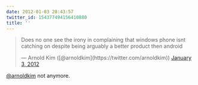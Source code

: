 ```yaml
---
date: 2012-01-03 20:43:57
twitter_id: 154377494156410880
title: ''
---
```


<blockquote class="twitter-tweet"><p lang="en" dir="ltr">Does no one see the irony in complaining that windows phone isnt catching on despite being arguably a better product then android</p>&mdash; Arnold Kim ([@arnoldkim](https://twitter.com/arnoldkim)) <a href="https://twitter.com/arnoldkim/status/154349364163248128?ref_src=twsrc%5Etfw">January 3, 2012</a></blockquote>
<script async src="https://platform.twitter.com/widgets.js" charset="utf-8"></script>

[@arnoldkim](https://twitter.com/arnoldkim) not anymore.
